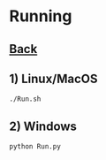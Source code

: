 # Running
## [Back](README.md)
## 1) Linux/MacOS  
```
./Run.sh
```

## 2) Windows
```
python Run.py
```